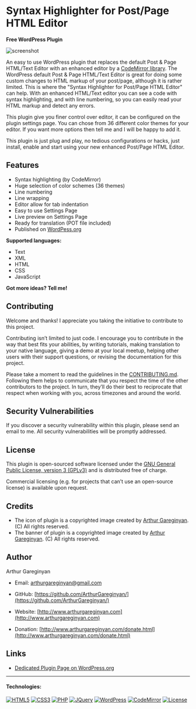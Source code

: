 # Syntax Highlighter for Post/Page HTML Editor

**Free WordPress Plugin**

![screenshot](https://github.com/ArthurGareginyan/syntax-highlighter-for-postpage-html-editor/blob/master/assets/banner-772x250.png)

An easy to use WordPress plugin that replaces the default Post & Page HTML/Text Editor with an enhanced editor by a [CodeMirror library](https://codemirror.net/). The WordPress default Post & Page HTML/Text Editor is great for doing some custom changes to HTML markup of your post/page, although it is rather limited. This is where the "Syntax Highlighter for Post/Page HTML Editor" can help. With an enhanced HTML/Text editor you can see a code with syntax highlighting, and with line numbering, so you can easily read your HTML markup and detect any errors.

This plugin give you finer control over editor, it can be configured on the plugin settings page. You can chose from 36 different color themes for your editor. If you want more options then tell me and I will be happy to add it.

This plugin is just plug and play, no tedious configurations or hacks, just install, enable and start using your new enhanced Post/Page HTML Editor.


## Features

* Syntax highlighting (by CodeMirror)
* Huge selection of color schemes (36 themes)
* Line numbering
* Line wrapping
* Editor allow for tab indentation
* Easy to use Settings Page
* Live preview on Settings Page
* Ready for translation (POT file included)
* Published on [WordPess.org](http://wordpess.org/)

**Supported languages:**

* Text
* XML
* HTML
* CSS
* JavaScript

**Got more ideas? Tell me!**


## Contributing

Welcome and thanks! I appreciate you taking the initiative to contribute to this project.

Contributing isn’t limited to just code. I encourage you to contribute in the way that best fits your abilities, by writing tutorials, making translation to your native language, giving a demo at your local meetup, helping other users with their support questions, or revising  the documentation for this project.

Please take a moment to read the guidelines in the [CONTRIBUTING.md](https://github.com/ArthurGareginyan/syntax-highlighter-for-postpage-html-editor/blob/master/CONTRIBUTING.md). Following them helps to communicate that you respect the time of the other contributors to the project. In turn, they’ll do their best to reciprocate that respect when working with you, across timezones and around the world.


## Security Vulnerabilities

If you discover a security vulnerability within this plugin, please send an email to me. All security vulnerabilities will be promptly addressed.


## License

This plugin is open-sourced software licensed under the [GNU General Public License, version 3 (GPLv3)](http://www.gnu.org/licenses/gpl-3.0.html) and is distributed free of charge.

Commercial licensing (e.g. for projects that can’t use an open-source license) is available upon request.


## Credits

* The icon of plugin is a copyrighted image created by [Arthur Gareginyan](http://www.arthurgareginyan.com). (C) All rights reserved.
* The banner of plugin is a copyrighted image created by [Arthur Gareginyan](http://www.arthurgareginyan.com). (C) All rights reserved.


## Author

Arthur Gareginyan

* Email: arthurgareginyan@gmail.com

* GitHub: [https://github.com/ArthurGareginyan/](https://github.com/ArthurGareginyan/)

* Website: [http://www.arthurgareginyan.com](http://www.arthurgareginyan.com)

* Donation: [http://www.arthurgareginyan.com/donate.html](http://www.arthurgareginyan.com/donate.html)


## Links

* [Dedicated Plugin Page on WordPress.org](https://wordpress.org/plugins/syntax-highlighter-for-postpage-html-editor/)


---
#### Technologies:

[![HTML5](http://mycyberuniverse.com/public-files/images/logos/HTML5.png)]()
[![CSS3](http://mycyberuniverse.com/public-files/images/logos/CSS3.png)]()
[![PHP](http://mycyberuniverse.com/public-files/images/logos/PHP.png)]()
[![JQuery](http://mycyberuniverse.com/public-files/images/logos/jQurery.png)]()
[![WordPress](http://mycyberuniverse.com/public-files/images/logos/WordPress.png)](https://wordpress.org)
[![CodeMirror](http://mycyberuniverse.com/public-files/images/logos/CodeMirror.png)]()
[![License](http://mycyberuniverse.com/public-files/images/logos/GPLv3.png)](http://www.gnu.org/licenses/gpl-3.0.html)
